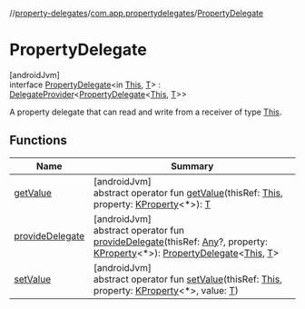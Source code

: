 //[property-delegates](../../../index.md)/[com.app.propertydelegates](../index.md)/[PropertyDelegate](index.md)

# PropertyDelegate

[androidJvm]\
interface [PropertyDelegate](index.md)<in [This](index.md), [T](index.md)> : [DelegateProvider](../-delegate-provider/index.md)<[PropertyDelegate](index.md)<[This](index.md), [T](index.md)>> 

A property delegate that can read and write from a receiver of type [This](index.md).

## Functions

| Name | Summary |
|---|---|
| [getValue](get-value.md) | [androidJvm]<br>abstract operator fun [getValue](get-value.md)(thisRef: [This](index.md), property: [KProperty](https://kotlinlang.org/api/latest/jvm/stdlib/kotlin.reflect/-k-property/index.html)<*>): [T](index.md) |
| [provideDelegate](../-delegate-provider/provide-delegate.md) | [androidJvm]<br>abstract operator fun [provideDelegate](../-delegate-provider/provide-delegate.md)(thisRef: [Any](https://kotlinlang.org/api/latest/jvm/stdlib/kotlin/-any/index.html)?, property: [KProperty](https://kotlinlang.org/api/latest/jvm/stdlib/kotlin.reflect/-k-property/index.html)<*>): [PropertyDelegate](index.md)<[This](index.md), [T](index.md)> |
| [setValue](set-value.md) | [androidJvm]<br>abstract operator fun [setValue](set-value.md)(thisRef: [This](index.md), property: [KProperty](https://kotlinlang.org/api/latest/jvm/stdlib/kotlin.reflect/-k-property/index.html)<*>, value: [T](index.md)) |
